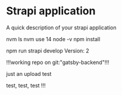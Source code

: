# Strapi application

A quick description of your strapi application


nvm ls
nvm use 14
node -v
npm install

npm run strapi develop
Version: 2 

!!!working repo on git:"gatsby-backend"!!!

just an upload test 

test, test, test !!!